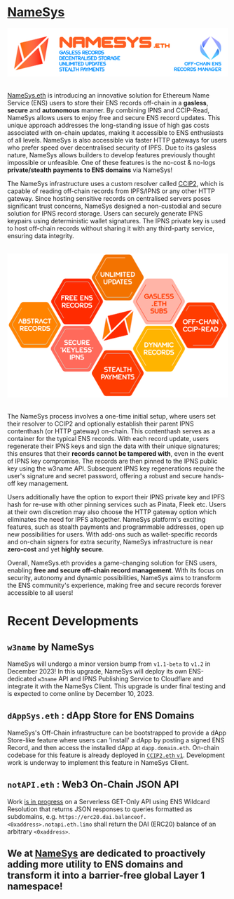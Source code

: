 # [NameSys](https://namesys.xyz)

![](https://raw.githubusercontent.com/namesys-eth/ccip2-eth-resources/main/graphics/png/banner.png)
&nbsp;

[NameSys.eth](https://namesys.xyz) is introducing an innovative solution for Ethereum Name Service (ENS) users to store their ENS records off-chain in a **gasless**, **secure** and **autonomous** manner. By combining IPNS and CCIP-Read, NameSys allows users to enjoy free and secure ENS record updates. This unique approach addresses the long-standing issue of high gas costs associated with on-chain updates, making it accessible to ENS enthusiasts of all levels. NameSys is also accessible via faster HTTP gateways for users who prefer speed over decentralised security of IPFS. Due to its gasless nature, NameSys allows builders to develop features previously thought impossible or unfeasible. One of these features is the no-cost & no-logs **private/stealth payments to ENS domains** via NameSys!

The NameSys infrastructure uses a custom resolver called [CCIP2](https://etherscan.io/address/0x839B3B540A9572448FD1B2335e0EB09Ac1A02885#code), which is capable of reading off-chain records from IPFS/IPNS or any other HTTP gateway. Since hosting sensitive records on centralised servers poses significant trust concerns, NameSys designed a non-custodial and secure solution for IPNS record storage. Users can securely generate IPNS keypairs using deterministic wallet signatures. The IPNS private key is used to host off-chain records without sharing it with any third-party service, ensuring data integrity.

&nbsp;
![](https://raw.githubusercontent.com/namesys-eth/ccip2-eth-resources/main/graphics/extra/graphic.png)
&nbsp;

The NameSys process involves a one-time initial setup, where users set their resolver to CCIP2 and optionally establish their parent IPNS contenthash (or HTTP gateway) on-chain. This contenthash serves as a container for the typical ENS records. With each record update, users regenerate their IPNS keys and sign the data with their unique signatures; this ensures that their **records cannot be tampered with**, even in the event of IPNS key compromise. The records are then pinned to the IPNS public key using the w3name API. Subsequent IPNS key regenerations require the user's signature and secret password, offering a robust and secure hands-off key management.

Users additionally have the option to export their IPNS private key and IPFS hash for re-use with other pinning services such as Pinata, Fleek etc. Users at their own discretion may also choose the HTTP gateway option which eliminates the need for IPFS altogether. NameSys platform's exciting features, such as stealth payments and programmable addresses, open up new possibilities for users. With add-ons such as wallet-specific records and on-chain signers for extra security, NameSys infrastructure is near **zero-cost** and yet **highly secure**.

Overall, NameSys.eth provides a game-changing solution for ENS users, enabling **free and secure off-chain record management**. With its focus on security, autonomy and dynamic possibilities, NameSys aims to transform the ENS community's experience, making free and secure records forever accessible to all users!

# Recent Developments

## `w3name` by NameSys
NameSys will undergo a minor version bump from `v1.1-beta` to `v1.2` in December 2023! In this upgrade, NameSys will deploy its own ENS-dedicated `w3name` API and IPNS Publishing Service to Cloudflare and integrate it with the NameSys Client. This upgrade is under final testing and is expected to come online by December 10, 2023.

## `dAppSys.eth` : dApp Store for ENS Domains 
NameSys's Off-Chain infrastructure can be bootstrapped to provide a dApp Store-like feature where users can 'install' a dApp by posting a signed ENS Record, and then access the installed dApp at `dapp.domain.eth`. On-chain codebase for this feature is already deployed in [`CCIP2.eth` `v1`](https://etherscan.io/address/0x839b3b540a9572448fd1b2335e0eb09ac1a02885). Development work is underway to implement this feature in NameSys Client.

## `notAPI.eth` : Web3 On-Chain JSON API 
Work [is in progress](https://github.com/namesys-eth/notapi-eth) on a Serverless GET-Only API using ENS Wildcard Resolution that returns JSON responses to queries formatted as subdomains, e.g. `https://erc20.dai.balanceof.<0xaddress>.notapi.eth.limo` shall return the DAI (ERC20) balance of an arbitrary `<0xaddress>`.

## We at [NameSys](https://namesys.xyz) are dedicated to proactively adding more utility to ENS domains and transform it into a barrier-free global Layer 1 namespace!